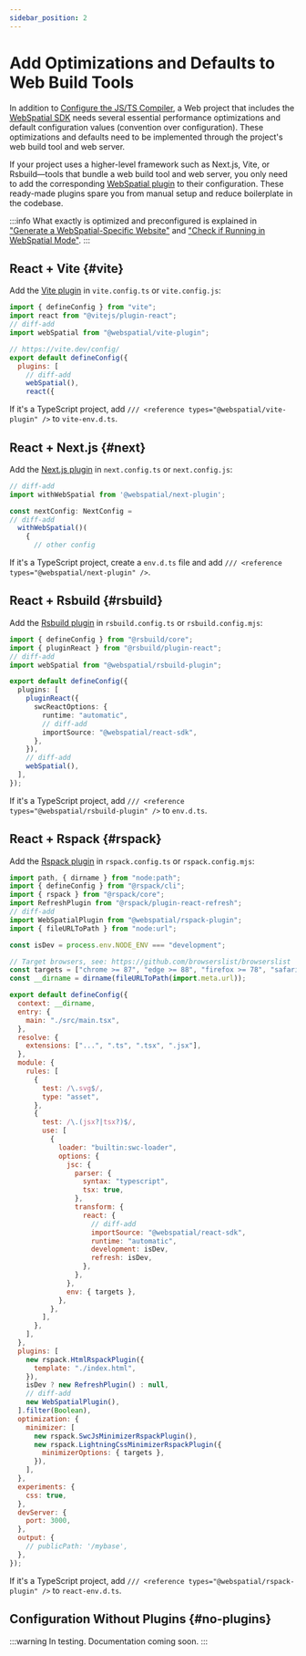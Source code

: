 ```yaml
---
sidebar_position: 2
---
```


# Add Optimizations and Defaults to Web Build Tools

In addition to [Configure the JS/TS Compiler](./configure-js-ts-compiler), a Web project that includes the [WebSpatial SDK](../../../core-concepts/unique-concepts-in-webspatial#webspatial-sdk) needs several essential performance optimizations and default configuration values (convention over configuration). These optimizations and defaults need to be implemented through the project's web build tool and web server.

If your project uses a higher-level framework such as Next.js, Vite, or Rsbuild—tools that bundle a web build tool and web server, you only need to add the corresponding [WebSpatial plugin](../step-1-install-the-webspatial-sdk#non-core-deps-for-building) to their configuration. These ready-made plugins spare you from manual setup and reduce boilerplate in the codebase.

<!-- If your project relies directly on a lower-level web build tool such as Webpack, you can follow the guidelines in this document to integrate these optimizations and defaults by hand. -->

:::info
What exactly is optimized and preconfigured is explained in ["Generate a WebSpatial-Specific Website"](./generate-a-webspatial-specific-website) and ["Check if Running in WebSpatial Mode"](./check-if-running-in-webspatial-mode).
:::

## React + Vite {#vite}

Add the [Vite plugin](../step-1-install-the-webspatial-sdk#plugin-vite) in `vite.config.ts` or `vite.config.js`:

```js title="vite.config.js"
import { defineConfig } from "vite";
import react from "@vitejs/plugin-react";
// diff-add
import webSpatial from "@webspatial/vite-plugin";

// https://vite.dev/config/
export default defineConfig({
  plugins: [
    // diff-add
    webSpatial(),
    react({
```

If it's a TypeScript project, add `/// <reference types="@webspatial/vite-plugin" />` to `vite-env.d.ts`.

## React + Next.js {#next}

Add the [Next.js plugin](../step-1-install-the-webspatial-sdk#plugin-next) in `next.config.ts` or `next.config.js`:

```ts title="next.config.ts"
// diff-add
import withWebSpatial from '@webspatial/next-plugin';

const nextConfig: NextConfig =
// diff-add
  withWebSpatial()(
    {
      // other config
```

If it's a TypeScript project, create a `env.d.ts` file and add `/// <reference types="@webspatial/next-plugin" />`.

## React + Rsbuild {#rsbuild}

Add the [Rsbuild plugin](../step-1-install-the-webspatial-sdk#plugin-rsbuild) in `rsbuild.config.ts` or `rsbuild.config.mjs`:

```ts title="rsbuild.config.ts"
import { defineConfig } from "@rsbuild/core";
import { pluginReact } from "@rsbuild/plugin-react";
// diff-add
import webSpatial from "@webspatial/rsbuild-plugin";

export default defineConfig({
  plugins: [
    pluginReact({
      swcReactOptions: {
        runtime: "automatic",
        // diff-add
        importSource: "@webspatial/react-sdk",
      },
    }),
    // diff-add
    webSpatial(),
  ],
});
```

If it's a TypeScript project, add `/// <reference types="@webspatial/rsbuild-plugin" />` to `env.d.ts`.

## React + Rspack {#rspack}

Add the [Rspack plugin](../step-1-install-the-webspatial-sdk#plugin-rspack) in `rspack.config.ts` or `rspack.config.mjs`:

```js title="rspack.config.mjs"
import path, { dirname } from "node:path";
import { defineConfig } from "@rspack/cli";
import { rspack } from "@rspack/core";
import RefreshPlugin from "@rspack/plugin-react-refresh";
// diff-add
import WebSpatialPlugin from "@webspatial/rspack-plugin";
import { fileURLToPath } from "node:url";

const isDev = process.env.NODE_ENV === "development";

// Target browsers, see: https://github.com/browserslist/browserslist
const targets = ["chrome >= 87", "edge >= 88", "firefox >= 78", "safari >= 14"];
const __dirname = dirname(fileURLToPath(import.meta.url));

export default defineConfig({
  context: __dirname,
  entry: {
    main: "./src/main.tsx",
  },
  resolve: {
    extensions: ["...", ".ts", ".tsx", ".jsx"],
  },
  module: {
    rules: [
      {
        test: /\.svg$/,
        type: "asset",
      },
      {
        test: /\.(jsx?|tsx?)$/,
        use: [
          {
            loader: "builtin:swc-loader",
            options: {
              jsc: {
                parser: {
                  syntax: "typescript",
                  tsx: true,
                },
                transform: {
                  react: {
                    // diff-add
                    importSource: "@webspatial/react-sdk",
                    runtime: "automatic",
                    development: isDev,
                    refresh: isDev,
                  },
                },
              },
              env: { targets },
            },
          },
        ],
      },
    ],
  },
  plugins: [
    new rspack.HtmlRspackPlugin({
      template: "./index.html",
    }),
    isDev ? new RefreshPlugin() : null,
    // diff-add
    new WebSpatialPlugin(),
  ].filter(Boolean),
  optimization: {
    minimizer: [
      new rspack.SwcJsMinimizerRspackPlugin(),
      new rspack.LightningCssMinimizerRspackPlugin({
        minimizerOptions: { targets },
      }),
    ],
  },
  experiments: {
    css: true,
  },
  devServer: {
    port: 3000,
  },
  output: {
    // publicPath: '/mybase',
  },
});
```

If it's a TypeScript project, add `/// <reference types="@webspatial/rspack-plugin" />` to `react-env.d.ts`.

## Configuration Without Plugins {#no-plugins}

:::warning
In testing. Documentation coming soon.
:::
